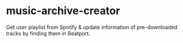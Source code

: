 # music-archive-creator
Get user playlist from Spotify &amp; update information of pre-downloaded tracks by finding them in Beatport.
